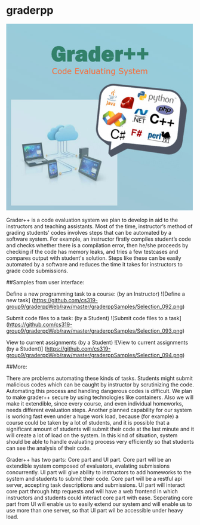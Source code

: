 # graderpp
![logo](https://raw.githubusercontent.com/cs319-group9/graderppWeb/master/graderppSamples/10x9b3c.jpg)

Grader++ is a code evaluation system we plan to develop in aid to the instructors and teaching assistants. Most of the time, instructor’s method of grading students' codes involves steps that can be automated by a software system. For example, an instructor firstly compiles student’s code and checks whether there is a compilation error, then he/she proceeds by checking if the code has memory leaks, and tries a few testcases and compares output with student's solution. Steps like these can be easily automated by a software and reduces the time it takes for instructors to grade code submissions. 

##Samples from user interface:

 Define a new programming task to a course: (by an Instructor)
![Define a new task] (https://github.com/cs319-group9/graderppWeb/raw/master/graderppSamples/Selection_092.png)

Submit code files to a task: (by a Student)
![Submit code files to a task] (https://github.com/cs319-group9/graderppWeb/raw/master/graderppSamples/Selection_093.png)

View to current assignments (by a Student)
![View to current assignments (by a Student)] (https://github.com/cs319-group9/graderppWeb/raw/master/graderppSamples/Selection_094.png)

##More:

There are problems automating these kinds of tasks. Students might submit malicious codes which can be caught by instructor by scrutinizing the code. Automating this process and handling dangerous codes is difficult. We plan to make grader++ secure by using technologies like containers. Also we will make it extendible, since every course, and even individual homeworks, needs different evaluation steps. Another planned capability for our system is working fast even under a huge work load, because (for example) a course could be taken by a lot of students, and it is possible that a significant amount of students will submit their code at the last minute and it will create a lot of load on the system. In this kind of situation, system should be able to handle evaluating process very efficiently so that students can see the analysis of their code.

Grader++ has two parts: Core part and UI part. Core part will be an extendible system composed of evaluators, evalating submissions concurrently. UI part will give ability to instructors to add homeworks to the system and students to submit their code. Core part will be a restful api server, accepting task descriptions and submissions. UI part will interact core part through http requests and will have a web frontend in which instructors and students could interact core part with ease. Seperating core part from UI will enable us to easily extend our system and will enable us to use more than one server, so that UI part wil be accessible under heavy load.



